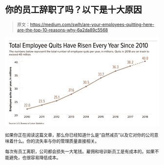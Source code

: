 # 你的员工辞职了吗？以下是十大原因

> 原文：<https://medium.com/swlh/are-your-employees-quitting-here-are-the-top-10-reasons-why-6a2da89c5568>

![](img/312ea7579b19457169271ab5e7430b0e.png)

如果你正在阅读这篇文章，那么你已经知道什么是“自然减员”以及它对你的公司意味着什么。你的流失率与你的管理质量直接相关。

每次有员工离职，公司都会损失一大笔钱。雇佣和培训新员工是有成本的。如果不能避免，也很容易降低成本。